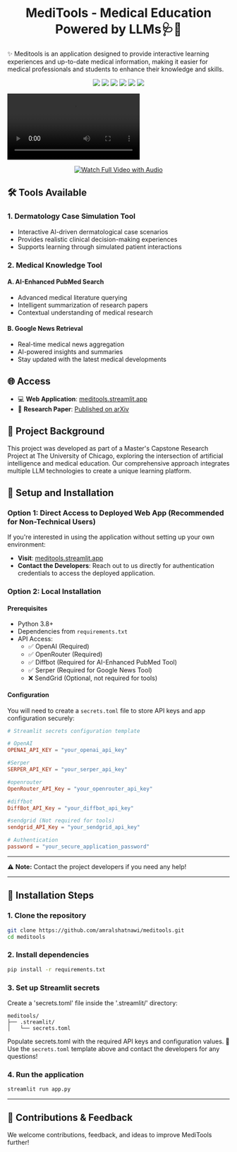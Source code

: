 <h1 align="center">MediTools - Medical Education Powered by LLMs🩺🤖</h1>

<p align="left">
✨ Meditools is an application designed to provide interactive learning experiences and up-to-date medical information, making it easier for medical professionals and students to enhance their knowledge and skills.
</p>
<p align="center">
  <img src="https://img.shields.io/badge/Powered%20by-LLMs-maroon?style=for-the-badge"/>
  <img src="https://img.shields.io/badge/python-3.10.12-blue.svg?style=for-the-badge"/>
  <img src="https://img.shields.io/github/contributors/NM-Streamlit-Team/meditools?style=for-the-badge"/>
  <img src="https://img.shields.io/github/last-commit/NM-Streamlit-Team/meditools?style=for-the-badge"/>
  <img src="https://img.shields.io/github/issues/NM-Streamlit-Team/meditools?style=for-the-badge"/>
  <img src="https://img.shields.io/github/stars/NM-Streamlit-Team/meditools?style=for-the-badge"/>
</p>

<video controls src="./images/video/MediTools Ad.mp4" title="Title"></video>

<p align="center">
  <a href="https://www.dropbox.com/scl/fi/5tee7568ret1gvvuqedo7/MediTools-Ad.mp4?rlkey=bbofnzvaqdue2tkup47dd4sex&st=i536xucw&dl=0">
    <img src="https://img.shields.io/badge/ ▶️ Watch%20Full%20Video%20with%20Audio-maroon?style=for-the-badge" alt="Watch Full Video with Audio"/>
  </a>
</p>

## 🛠 Tools Available

### 1. Dermatology Case Simulation Tool
- Interactive AI-driven dermatological case scenarios
- Provides realistic clinical decision-making experiences
- Supports learning through simulated patient interactions

### 2. Medical Knowledge Tool
#### A. AI-Enhanced PubMed Search
- Advanced medical literature querying
- Intelligent summarization of research papers
- Contextual understanding of medical research

#### B. Google News Retrieval
- Real-time medical news aggregation
- AI-powered insights and summaries
- Stay updated with the latest medical developments

## 🌐 Access

- 💻 **Web Application**: [meditools.streamlit.app](https://meditools.streamlit.app/)
- 📄 **Research Paper**: [ Published on arXiv](https://doi.org/10.48550/arXiv.2503.22769)

## 🚀 Project Background

This project was developed as part of a Master's Capstone Research Project at The University of Chicago, exploring the intersection of artificial intelligence and medical education. Our comprehensive approach integrates multiple LLM technologies to create a unique learning platform.

## 🔧 Setup and Installation

### Option 1: Direct Access to Deployed Web App (Recommended for Non-Technical Users)
If you're interested in using the application without setting up your own environment:
- **Visit**: [meditools.streamlit.app](https://meditools.streamlit.app/)
- **Contact the Developers**: Reach out to us directly for authentication credentials to access the deployed application.

### Option 2: Local Installation

#### Prerequisites
- Python 3.8+
- Dependencies from `requirements.txt`
- API Access:
  - ✅ OpenAI (Required)
  - ✅ OpenRouter (Required)
  - ✅ Diffbot (Required for AI-Enhanced PubMed Tool)
  - ✅ Serper (Required for Google News Tool)
  - ❌ SendGrid (Optional, not required for tools)

#### Configuration

You will need to create a `secrets.toml` file to store API keys and app configuration securely:

```toml
# Streamlit secrets configuration template

# OpenAI
OPENAI_API_KEY = "your_openai_api_key"

#Serper
SERPER_API_KEY = "your_serper_api_key"

#openrouter
OpenRouter_API_Key = "your_openrouter_api_key"

#diffbot
DiffBot_API_Key = "your_diffbot_api_key"

#sendgrid (Not required for tools)
sendgrid_API_Key = "your_sendgrid_api_key"

# Authentication
password = "your_secure_application_password"
```
---

⚠️ **Note:** Contact the project developers if you need any help!

---

## 🚀 Installation Steps

### 1. Clone the repository
```bash
git clone https://github.com/amralshatnawi/meditools.git
cd meditools
```

### 2. Install dependencies
```bash
pip install -r requirements.txt
```

### 3. Set up Streamlit secrets
Create a 'secrets.toml' file inside the '.streamlit/' directory:
```
meditools/
├── .streamlit/
│   └── secrets.toml
```

Populate secrets.toml with the required API keys and configuration values.
📌 Use the `secrets.toml` template above and contact the developers for any questions!

### 4. Run the application

```bash 
streamlit run app.py
```
---

## 🤝 Contributions & Feedback
We welcome contributions, feedback, and ideas to improve MediTools further!

